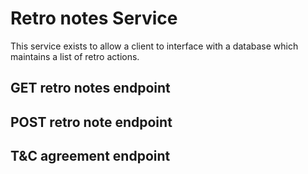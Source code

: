 # Retro notes Service
This service exists to allow a client to interface with a database which maintains a list of retro actions.

## GET retro notes endpoint

## POST retro note endpoint

## T&C agreement endpoint

